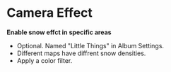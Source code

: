 # Camera Effect
**Enable snow effct in specific areas**
* Optional. Named "Little Things" in Album Settings.
* Different maps have diffrent snow densities.
* Apply a color filter.
